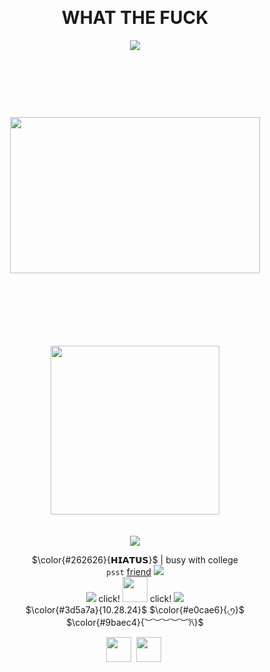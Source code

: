<br /> <br /> <br /> <br /> <br /> <br /> <br /> <br /> <br />
<div align="center">
   
# WHAT THE FUCK
   <img src="https://github.com/user-attachments/assets/c0d193da-f711-4b51-b43e-7a222bd71965"> <br />
   
#
  <br /> <br /> <br /> <br />
   <img src="https://github.com/user-attachments/assets/fa264e2e-da06-4c46-aea3-55b4966ea8ef" height=250 width=400> <br /> <br /> <br /> <br /> <br /> <br /> <br />
</div>
<div align="center">
 <img src="https://github.com/user-attachments/assets/1b876749-e0da-46af-a867-c9db7b31b83a" height=270 weight=550> <br /> <br /> <br />
<img src="https://github.com/user-attachments/assets/75f69b7b-a409-4ddb-bb58-3b1b449273e4">
 
 $\color{#262626}{𝗛𝗜𝗔𝗧𝗨𝗦}$ | busy with college <br />
 `psst` [friend](https://github.com/settings/profile) <img src="https://github.com/user-attachments/assets/c273e4cf-63e3-41ae-b0be-634cd22ea691"> <br />
 <img src="https://github.com/user-attachments/assets/db31cb0a-8c35-4d88-b72e-8a8026c1679f"> click! [<img src="https://github.com/user-attachments/assets/dfba5231-a4f9-4236-adf3-e9a4c59a656f" height=40 weight=40>](https://pronouns.cc/@sbcl) click! <img src="https://github.com/user-attachments/assets/a0f543f4-7808-4338-9a97-14f82260f038"> <br />
  $\color{#3d5a7a}{10.28.24}$ $\color{#e0cae6}{৻ꪆ}$ <br />
   $\color{#9baec4}{︶︶︶︶︶𐙚}$ <br />

 <img src="https://github.com/user-attachments/assets/78b0cd4c-eff7-4713-bc58-e856e4ea775a" height=40 weight=70> ‎ ‎  <img src="https://github.com/user-attachments/assets/562dad09-619b-4b47-8a8f-bb9f842b6398" height=40 weight=80>‎ ‎ ‎ <br />

</div>
<br /> <br /> <br /> <br /> <br /> <br /> <br /> <br /> <br /> <br /> <br /> <br /> <br /> <br /> <br /> <br />
